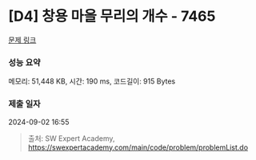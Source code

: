 # [D4] 창용 마을 무리의 개수 - 7465 

[문제 링크](https://swexpertacademy.com/main/code/problem/problemDetail.do?contestProbId=AWngfZVa9XwDFAQU) 

### 성능 요약

메모리: 51,448 KB, 시간: 190 ms, 코드길이: 915 Bytes

### 제출 일자

2024-09-02 16:55



> 출처: SW Expert Academy, https://swexpertacademy.com/main/code/problem/problemList.do